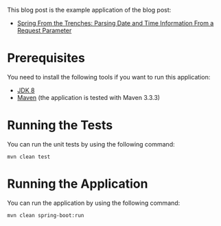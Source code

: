 This blog post is the example application of the blog post:

* [Spring From the Trenches: Parsing Date and Time Information From a Request Parameter](http://www.petrikainulainen.net/programming/spring-framework/spring-from-the-trenches-parsing-date-and-time-information-from-a-request-parameter/)

Prerequisites
=============

You need to install the following tools if you want to run this application:

* [JDK 8](http://www.oracle.com/technetwork/java/javase/downloads/jdk8-downloads-2133151.html)
* [Maven](http://maven.apache.org/) (the application is tested with Maven 3.3.3)

Running the Tests
=================

You can run the unit tests by using the following command:

    mvn clean test

Running the Application
=======================

You can run the application by using the following command:

    mvn clean spring-boot:run
